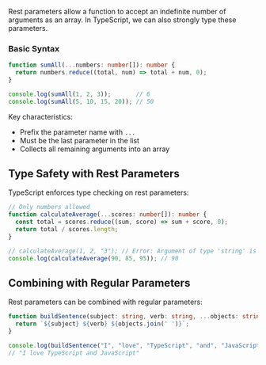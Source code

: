 
Rest parameters allow a function to accept an indefinite number of arguments as an array. In TypeScript, we can also strongly type these parameters.
### Basic Syntax

```typescript
function sumAll(...numbers: number[]): number {
  return numbers.reduce((total, num) => total + num, 0);
}

console.log(sumAll(1, 2, 3));       // 6
console.log(sumAll(5, 10, 15, 20)); // 50
```

Key characteristics:
- Prefix the parameter name with `...`
- Must be the last parameter in the list
- Collects all remaining arguments into an array

## Type Safety with Rest Parameters

TypeScript enforces type checking on rest parameters:

```typescript
// Only numbers allowed
function calculateAverage(...scores: number[]): number {
  const total = scores.reduce((sum, score) => sum + score, 0);
  return total / scores.length;
}

// calculateAverage(1, 2, "3"); // Error: Argument of type 'string' is not assignable
console.log(calculateAverage(90, 85, 95)); // 90
```

## Combining with Regular Parameters

Rest parameters can be combined with regular parameters:

```typescript
function buildSentence(subject: string, verb: string, ...objects: string[]): string {
  return `${subject} ${verb} ${objects.join(' ')}`;
}

console.log(buildSentence("I", "love", "TypeScript", "and", "JavaScript"));
// "I love TypeScript and JavaScript"
```

